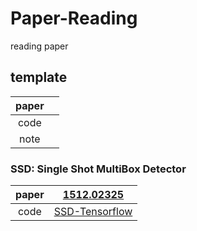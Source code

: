 # Paper-Reading
reading paper 

## template

|paper||
|:-:|:-:|
|code||
|note||

### SSD: Single Shot MultiBox Detector

|paper|[1512.02325](https://arxiv.org/abs/1512.02325)|
|:-:|:-:|
|code|[SSD-Tensorflow](https://github.com/uwuneng/SSD-Tensorflow)|
